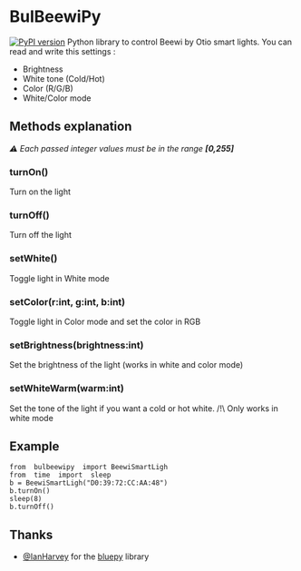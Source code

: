 
# BulBeewiPy
[![PyPI version](https://badge.fury.io/py/bulbeewipy.svg)](https://badge.fury.io/py/bulbeewipy)
Python library to control Beewi by Otio smart lights.
You can read and write this settings :
 - Brightness
 - White tone (Cold/Hot)
 - Color (R/G/B)
 - White/Color mode
## Methods explanation
*⚠️  Each passed integer values must be in the range **[0,255]***
### turnOn()
Turn on the light
### turnOff()
Turn off the light
### setWhite()
Toggle light in White mode
### setColor(r:int, g:int, b:int)
Toggle light in Color mode and set the color in RGB
### setBrightness(brightness:int)
Set the brightness of the light (works in white and color mode)
### setWhiteWarm(warm:int)
Set the tone of the light if you want a cold or hot white. /!\ Only works in white mode

## Example

    from  bulbeewipy  import BeewiSmartLigh
    from  time  import  sleep
    b = BeewiSmartLigh("D0:39:72:CC:AA:48")
    b.turnOn()
    sleep(8)
    b.turnOff()

## Thanks

 - [@IanHarvey](https://github.com/IanHarvey) for the [bluepy](https://github.com/IanHarvey/bluepy) library
